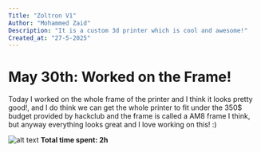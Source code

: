 ```yaml
---
Title: "Zoltron V1"
Author: "Mohammed Zaid"
Description: "It is a custom 3d printer which is cool and awesome!"
Created_at: "27-5-2025"
---
```


# May 30th: Worked on the Frame! <br>
Today I worked on the whole frame of the printer and I think it looks pretty good!, and I do think we can get the whole printer to fit under the 350$ budget provided by hackclub and the frame is called a AM8 frame I think, but anyway everything looks great and I love working on this! :) <br>

![alt text](https://hc-cdn.hel1.your-objectstorage.com/s/v3/dcb7365a03582b8c1dc2d101fe0a932b9a6a385f_image.png)
**Total time spent: 2h**
